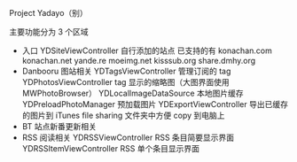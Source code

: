 Project Yadayo（别）

主要功能分为 3 个区域
- 入口
    YDSiteViewController 自行添加的站点
        已支持的有
            konachan.com
            konachan.net
            yande.re
            moeimg.net
            kisssub.org
            share.dmhy.org
- Danbooru 图站相关
    YDTagsViewController 管理订阅的 tag
    YDPhotosViewController tag 显示的缩略图（大图界面使用 MWPhotoBrowser）
    YDLocalImageDataSource 本地图片缓存
    YDPreloadPhotoManager 预加载图片
    YDExportViewController 导出已缓存的图片到 iTunes file sharing 文件夹中方便 copy 到电脑上
- BT 站点新番更新相关
- RSS 阅读相关
    YDRSSViewController RSS 条目简要显示界面
    YDRSSItemViewController RSS 单个条目显示界面
